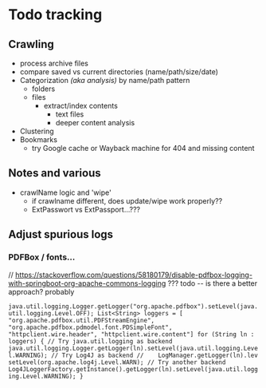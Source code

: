 # Todo tracking

## Crawling

- process archive files
- compare saved vs current directories (name/path/size/date)
- Categorization _(aka analysis)_ by name/path pattern
  - folders
  - files
    - extract/index contents
      - text files
      - deeper content analysis
- Clustering
- Bookmarks
  - try Google cache or Wayback machine for 404 and missing content


## Notes and various
- crawlName logic and 'wipe'
  - if crawlname different, does update/wipe work properly??
  - ExtPasswort vs ExtPassport...???


## Adjust spurious logs

### PDFBox / fonts...
// https://stackoverflow.com/questions/58180179/disable-pdfbox-logging-with-springboot-org-apache-commons-logging   ??? todo -- is there a better approach? probably

`
java.util.logging.Logger.getLogger("org.apache.pdfbox").setLevel(java.util.logging.Level.OFF);
List<String> loggers = [
        "org.apache.pdfbox.util.PDFStreamEngine",
        "org.apache.pdfbox.pdmodel.font.PDSimpleFont",
        "httpclient.wire.header",
        "httpclient.wire.content"]
for (String ln : loggers) {
    // Try java.util.logging as backend
    java.util.logging.Logger.getLogger(ln).setLevel(java.util.logging.Level.WARNING);
    // Try Log4J as backend
//    LogManager.getLogger(ln).lev  setLevel(org.apache.log4j.Level.WARN);
    // Try another backend
    Log4JLoggerFactory.getInstance().getLogger(ln).setLevel(java.util.logging.Level.WARNING);
}
`
